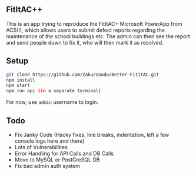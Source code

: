 ## FitItAC++
This is an app trying to reproduce the FitItAC+ Microsoft PowerApp from ACS(I), which allows users to submit defect reports regarding the maintenance of the school buildings etc. The admin can then see the report and send people down to fix it, who will then mark it as resolved.

## Setup

```bash
git clone https://github.com/ZakuroSoda/Better-FitItAC.git
npm install
npm start
npm run api (in a separate terminal)
```

For now, use `admin` username to login.

## Todo
- Fix Janky Code (Hacky fixes, line breaks, indentation, left a few console.logs here and there)
- Lots of Vulnerabilities
- Error Handling for API Calls and DB Calls
- Move to MySQL or PostGreSQL DB
- Fix bad admin auth system
